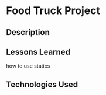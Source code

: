 # Food Truck Project

## Description

## Lessons Learned
  how to use statics

## Technologies Used
